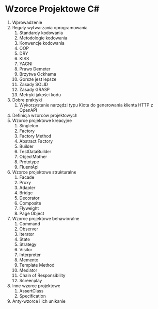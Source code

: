 # Wzorce Projektowe C#

1. Wprowadzenie
2. Reguły wytwarzania oprogramowania
	1. Standardy kodowania
	2.  Metodologie kodowania
	3. Konwencje kodowania
	4. OOP
	5. DRY 
	6. KISS 
	7. YAGNI
	8. Prawo Demeter 
	9. Brzytwa Ockhama
	10. Gorsze jest lepsze 
	11. Zasady SOLID
	12. Zasady GRASP
	13. Metryki jakości kodu
3. Dobre praktyki
	1. Wykorzystanie narzędzi typu Kiota do generowania klienta HTTP z OpenAPI 
4. Definicja wzorców projektowych
5. Wzorce projektowe kreacyjne
	1. Singleton
	2. Factory
	3. Factory Method
	4. Abstract Factory
	5. Builder
	6. TestDataBuilder
	7. ObjectMother
	8. Prototype
	9. FluentApi
6. Wzorce projektowe strukturalne  
	1. Facade
	2. Proxy
	3. Adapter
	4. Bridge
	5. Decorator
	6. Composite
	7. Flyweight
	8. Page Object
7. Wzorce projektowe behawioralne
	1. Command
	2. Observer 
	3. Iterator 
	4. State 
	5. Strategy
	6. Visitor
	7. Interpreter
	8. Memento
	9. Template Method
	10. Mediator
	11. Chain of Responsibility
	12. Screenplay
8. Inne wzorce projektowe 
	1. AssertClass
	2. Specification
9. Anty-wzorce i ich unikanie